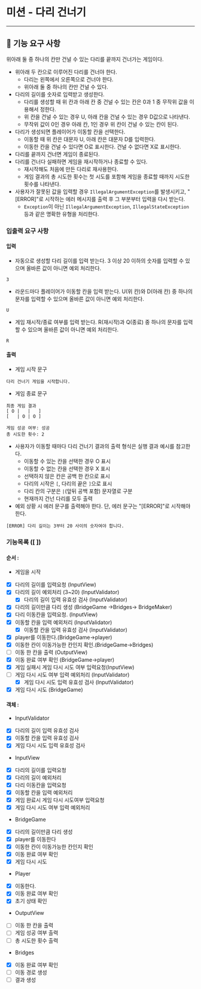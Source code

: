 # 미션 - 다리 건너기
---

## 🚀 기능 요구 사항
위아래 둘 중 하나의 칸만 건널 수 있는 다리를 끝까지 건너가는 게임이다.
- 위아래 두 칸으로 이루어진 다리를 건너야 한다.
    - 다리는 왼쪽에서 오른쪽으로 건너야 한다.
    - 위아래 둘 중 하나의 칸만 건널 수 있다.
- 다리의 길이를 숫자로 입력받고 생성한다.
    - 다리를 생성할 때 위 칸과 아래 칸 중 건널 수 있는 칸은 0과 1 중 무작위 값을 이용해서 정한다.
    - 위 칸을 건널 수 있는 경우 U, 아래 칸을 건널 수 있는 경우 D값으로 나타낸다.
    - 무작위 값이 0인 경우 아래 칸, 1인 경우 위 칸이 건널 수 있는 칸이 된다.
- 다리가 생성되면 플레이어가 이동할 칸을 선택한다.
    - 이동할 때 위 칸은 대문자 U, 아래 칸은 대문자 D를 입력한다.
    - 이동한 칸을 건널 수 있다면 O로 표시한다. 건널 수 없다면 X로 표시한다.
- 다리를 끝까지 건너면 게임이 종료된다.
- 다리를 건너다 실패하면 게임을 재시작하거나 종료할 수 있다.
    - 재시작해도 처음에 만든 다리로 재사용한다.
    - 게임 결과의 총 시도한 횟수는 첫 시도를 포함해 게임을 종료할 때까지 시도한 횟수를 나타낸다.
- 사용자가 잘못된 값을 입력할 경우 `IllegalArgumentException`를 발생시키고, "[ERROR]"로 시작하는 에러 메시지를 출력 후 그 부분부터 입력을 다시 받는다.
    - `Exception`이 아닌 `IllegalArgumentException`, `IllegalStateException` 등과 같은 명확한 유형을 처리한다.

### 입출력 요구 사항

#### 입력
- 자동으로 생성할 다리 길이를 입력 받는다. 3 이상 20 이하의 숫자를 입력할 수 있으며 올바른 값이 아니면 예외 처리한다.
```
3
```
- 라운드마다 플레이어가 이동할 칸을 입력 받는다. U(위 칸)와 D(아래 칸) 중 하나의 문자를 입력할 수 있으며 올바른 값이 아니면 예외 처리한다.
```
U
```
- 게임 재시작/종료 여부를 입력 받는다. R(재시작)과 Q(종료) 중 하나의 문자를 입력할 수 있으며 올바른 값이 아니면 예외 처리한다.
```
R
```

#### 출력
- 게임 시작 문구
```
다리 건너기 게임을 시작합니다.
```
- 게임 종료 문구
```
최종 게임 결과
[ O |   |   ]
[   | O | O ]

게임 성공 여부: 성공
총 시도한 횟수: 2
```
- 사용자가 이동할 때마다 다리 건너기 결과의 출력 형식은 실행 결과 예시를 참고한다.
  - 이동할 수 있는 칸을 선택한 경우 O 표시
  - 이동할 수 없는 칸을 선택한 경우 X 표시
  - 선택하지 않은 칸은 공백 한 칸으로 표시
  - 다리의 시작은 `[`, 다리의 끝은 `]`으로 표시
  - 다리 칸의 구분은 ` | `(앞뒤 공백 포함) 문자열로 구분
  - 현재까지 건넌 다리를 모두 출력
- 예외 상황 시 에러 문구를 출력해야 한다. 단, 에러 문구는 "[ERROR]"로 시작해야 한다.
```
[ERROR] 다리 길이는 3부터 20 사이의 숫자여야 합니다.
```
### 기능목록 ([ ])
#### 순서 : 
- 게임을 시작 
- [X] 다리의 길이를 입력요청 (InputView)
- [X] 다리의 길이 예외처리 (3~20)  (InputValidator)
  - [X] 다리의 길이 입력 유효성 검사 (InputValidator)
- [X] 다리의 길이만큼 다리 생성 (BridgeGame ->Bridges-> BridgeMaker)
- [X] 다리 이동칸을 입력요청. (InputView)
- [X] 이동할 칸을 입력 예외처리  (InputValidator)
  - [X] 이동할 칸을 입력 유효성 검사 (InputValidator)
- [X] player를 이동한다.(BridgeGame->player)
- [X] 이동한 칸이 이동가능한 칸인지 확인.(BridgeGame->Bridges)
- [ ] 이동 한 칸을 출력 (OutputView)
- [X] 이동 완료 여부 확인 (BridgeGame->player)
- [X] 게임 실패시 게임 다시 시도 여부 입력요청(InputView)
- [ ] 게임 다시 시도 여부 입력 예외처리 (InputValidator)
  - [X] 게임 다시 시도 입력 유효성 검사 (InputValidator)
- [X] 게임 다시 시도 (BridgeGame)
#### 객체 :
- InputValidator
- [X] 다리의 길이 입력 유효성 검사
- [X] 이동할 칸을 입력 유효성 검사
- [X] 게임 다시 시도 입력 유효성 검사
- InputView
- [X] 다리의 길이를 입력요청
- [X] 다리의 길이 예외처리
- [X] 다리 이동칸을 입력요청
- [X] 이동할 칸을 입력 예외처리
- [X] 게임 완료시 게임 다시 시도여부 입력요청
- [X] 게임 다시 시도 여부 입력 예외처리
- BridgeGame
- [X] 다리의 길이만큼 다리 생성
- [X] player를 이동한다
- [X] 이동한 칸이 이동가능한 칸인지 확인
- [X] 이동 완료 여부 확인
- [X] 게임 다시 시도
- Player
- [X] 이동한다.
- [X] 이동 완료 여부 확인
- [X] 초기 상태 확인
- OutputView
- [ ] 이동 한 칸을 출력
- [ ] 게임 성공 여부 출력
- [ ] 총 시도한 횟수 출력
- Bridges
- [X] 이동 완료 여부 확인
- [ ] 이동 경로 생성
- [ ] 결과 생성
